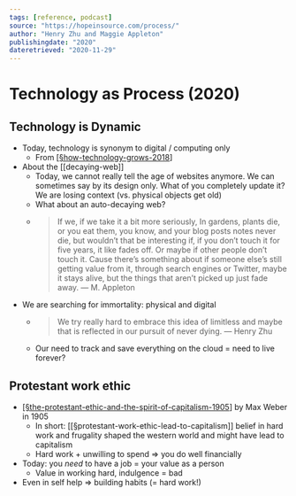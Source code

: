 ```yaml
---
tags: [reference, podcast]
source: "https://hopeinsource.com/process/"
author: "Henry Zhu and Maggie Appleton"
publishingdate: "2020"
dateretrieved: "2020-11-29"
---
```


# Technology as Process (2020)

## Technology is Dynamic

- Today, technology is synonym to digital / computing only 
  - From [[§how-technology-grows-2018]]
- About the [[decaying-web]]
  - Today, we cannot really tell the age of websites anymore. We can sometimes say by its design only. What of you completely update it? We are losing context (vs. physical objects get old)
  - What about an auto-decaying web?
  - > If we, if we take it a bit more seriously, In gardens, plants die, or you eat them, you know, and your blog posts notes never die, but wouldn’t that be interesting if, if you don’t touch it for five years, it like fades off. Or maybe if other people don’t touch it. Cause there’s something about if someone else’s still getting value from it, through search engines or Twitter, maybe it stays alive, but the things that aren’t picked up just fade away. — M. Appleton
- We are searching for immortality: physical and digital
  - > We try really hard to embrace this idea of limitless and maybe that is reflected in our pursuit of never dying. — Henry Zhu
  - Our need to track and save everything on the cloud = need to live forever?

 ## Protestant work ethic

- [[§the-protestant-ethic-and-the-spirit-of-capitalism-1905]] by Max Weber in 1905
  - In short: [[§protestant-work-ethic-lead-to-capitalism]] belief in hard work and frugality shaped the western world and might have lead to capitalism
  - Hard work + unwilling to spend => you do well financially
- Today: you *need* to have a job = your value as a person
  - Value in working hard, indulgence = bad
- Even in self help => building habits (= hard work!)

[//begin]: # "Autogenerated link references for markdown compatibility"
[§how-technology-grows-2018]: §how-technology-grows-2018 "How Technology Grows (2018)"
[§the-protestant-ethic-and-the-spirit-of-capitalism-1905]: §the-protestant-ethic-and-the-spirit-of-capitalism-1905 "The Protestant Ethic and the Spirit of Capitalism (1905)"
[//end]: # "Autogenerated link references"